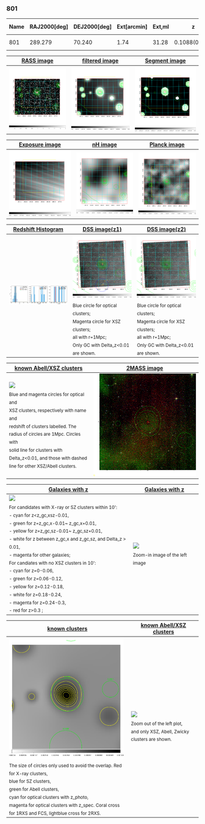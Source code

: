 <div STYLE="page-break-after: always;"></div>

### 801

|Name|RAJ2000[deg]|DEJ2000[deg] |Ext[arcmin]| Ext,ml | z | z_src| C|GC(XSZ,Delta_z<0.01)| GC(OPT,Delta_z<0.01)|GC| R_sig[arcmin] | R500[arcmin] | R500[Mpc]| CRsig[c/s] | CR500[c/s] |L500[1E44 erg/s]|F500[1E-12 erg/s/cm^2]| M500[1E14 Msun]|Tx[keV]|Cnt_sig|Beta|Rc[arcmin]|Comment|Alias|
|---|---|---|---|---|---|------|---|--------|---------|----------|---|---|---|---|---|---|---|---|---|---|---|---|---|---|
|801| 289.279| 70.240| 1.74| 31.28| 0.1088(0.006)| z2, z_opt| S| -| W| W| 7.825| 6.323| 0.754| 0.068(0.015)| 0.065(0.014)| 0.336(0.038)| 1.108(0.124)| 1.35(0.08)| 2.67(0.10)| 120.7| 0.860(-0.131+0.098)| 3.567(-0.791+0.585)| -| t043|

|[RASS image](../image/801/801_img.pdf)|[filtered image](../image/801/801_fil.pdf)|[Segment image](../image/801/801_seg.pdf)|
|-------------------|--------------------|-------------------|
| <img src="../image/801/801_img.png" width="300">  | <img src="../image/801/801_fil.png" width="300">   | <img src="../image/801/801_seg.png" width="300">  |

|[Exposure image](../image/801/801_mex.pdf)| [nH image](../image/801/801_nh.pdf)| [Planck image](../image/801/801_p.pdf)|
|-------------------|--------------------|-------------------|
|<img src="../image/801/801_mex.png" width="300">   | <img src="../image/801/801_nh.png" width="300">    | <img src="../image/801/801_p.png" width="300"> |

|[Redshift Histogram](../image/801/801_zg.pdf) | [DSS image(z1)](../image/801/801_dss_z1.pdf)      |  [DSS image(z2)](../image/801/801_dss_z2.pdf)    |
|-------------------|--------------------|-------------------|
|<img src="../image/801/801_zg.png" width="300"> |<img src="../image/801/801_dss_z1.png" width="300"> <sub><br>Blue circle for optical clusters; <br>Magenta circle for XSZ clusters; <br>all with r=1Mpc; <br>Only GC with Delta_z<0.01 are shown. </sub>| <img src="../image/801/801_dss_z2.png" width="300"><sub><br>Blue circle for optical clusters; <br>Magenta circle for XSZ clusters; <br>all with r=1Mpc; <br>Only GC with Delta_z<0.01 are shown. </sub> |

|[known Abell/XSZ clusters](../image/801/801_m.pdf) | [2MASS image](../image/801/801_2mass.pdf)      |
|-------------------|-------------------|
|<img src=../image/801/801_m.png width="300"> <br><sub>Blue and magenta circles for optical and <br>XSZ clusters, respectively with name and <br>redshift of clusters labelled. The <br>radius of circles are 1Mpc. Circles with <br>solid line for clusters with <br>Delta_z<0.01, and those with dashed <br>line for other XSZ/Abell clusters.        </sub>|<img src="../image/801/801_2mass.png" width="300">  |

|[Galaxies with z](../image/801/801_opt_ned.pdf) |[Galaxies with z](../image/801/801_opt_ned_zoom.pdf) |
|-------------------|-------------------|
| <img src=../image/801/801_opt_ned.png width="300"> <br><sub> For candidates with X-ray or SZ clusters within 10': <br> - cyan for z<z_gc,xsz-0.01, <br> - green for z=z_gc,x-0.01~ z_gc,x+0.01, <br> - yellow for z=z_gc,sz-0.01~ z_gc,sz+0.01, <br> - white for z between z_gc,x and z_gc,sz, and Delta_z > 0.01, <br> - magenta for other galaxies; <br>For candiates with no XSZ clusters in 10': <br> - cyan for z=0-0.06, <br> - green for z=0.06-0.12, <br> - yellow for z=0.12-0.18, <br> - white for z=0.18-0.24, <br> - magenta for z=0.24-0.3, <br> - red for z>0.3 ;  </sub>|<img src=../image/801/801_opt_ned_zoom.png width="300">  <br><sub> Zoom-in image of the left image</sub>|

|[known clusters](../image/801/801_gc.pdf) |[known Abell/XSZ clusters](../image/801/801_gc_large.pdf) |
|-------------------|-------------------|
| <img src=../image/801/801_gc.png width="300"> <br><sub> The size of circles only used to avoid the overlap. Red for X-ray clusters, <br> blue for SZ clusters, <br> green for Abell clusters, <br> cyan for optical clusters with z_photo, <br> magenta for optical clusters with z_spec. Coral cross for 1RXS and FCS, lightblue cross for 2RXS. </sub>|<img src=../image/801/801_gc_large.png width="300"> <br><sub> Zoom out of the left plot, <br> and only XSZ, Abell, Zwicky clusters are shown. </sub> |



